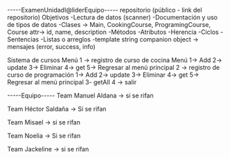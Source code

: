 -----ExamenUnidadI@liderEquipo-----
repositorio (público - link del repositorio)
Objetivos
-Lectura de datos (scanner)
-Documentación y uso de tipos de datos
-Clases -> Main, CookingCourse, ProgramingCourse, Course attr-> id, name, description
-Métodos
-Atributos
-Herencia
-Ciclos
-Sentencias
-Listas o arreglos
-template string
companion object -> mensajes (error, success, info)

Sistema de cursos
Menú
1 -> registro de curso de cocina
Menú
1-> Add
2-> update
3-> Eliminar
4-> get
5-> Regresar al menú principal
2 -> registro de curso de programación
1-> Add
2-> update
3-> Eliminar
4-> get
5-> Regresar al menú principal
3- getAll
4 -> salir

-----Equipo-----
Team Manuel Aldana -> si se rifan

Team Héctor Saldaña -> Si se rifan

Team Misael -> si se rifan

Team Noelia -> Si se rifan

Team Jackeline -> si se rifan